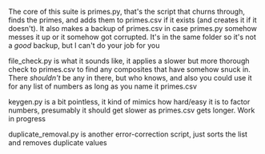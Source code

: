 The core of this suite is primes.py, that's the script that churns through, finds the primes, and adds them to primes.csv if it exists (and creates it if it doesn't). It also makes a backup of primes.csv in case primes.py somehow messes it up or it somehow got corrupted. It's in the same folder so it's not a _good_ backup, but I can't do your job for you

file_check.py is what it sounds like, it applies a slower but more thorough check to primes.csv to find any composites that have somehow snuck in. There _shouldn't_ be any in there, but who knows, and also you could use it for any list of numbers as long as you name it primes.csv

keygen.py is a bit pointless, it kind of mimics how hard/easy it is to factor numbers, presumably it should get slower as primes.csv gets longer. Work in progress

duplicate_removal.py is another error-correction script, just sorts the list and removes duplicate values
